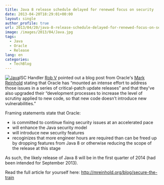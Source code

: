 ```yaml
---
title: Java 8 release schedule delayed for renewed focus on security
date: 2013-04-20T18:29:01+00:00
layout: single
author_profile: true
url: 2013/04/20/java-8-release-schedule-delayed-for-renewed-focus-on-security/
image: /images/2013/04/Java.jpg
tags:
  - Java
  - Oracle
  - Release
lang: en
categories: 
  - TechBlog
---
```

[![Java](/images/2013/04/Java-150x150.jpg)](/images/2013/04/Java.jpg)ISC Handler [Rob V](https://isc.sans.edu/handler_list.html#rob-vandenbrink) pointed out a blog post from Oracle's [Mark Reinhold](http://mreinhold.org/blog/) stating that Oracle has “mounted an intense effort to address those issues in a series of critical-patch update releases” and that they've also upgraded their “development processes to increase the level of scrutiny applied to new code, so that new code doesn’t introduce new vulnerabilities.”

Framing statements state that Oracle:

  * is committed to continue fixing security issues at an accelerated pace
  * will enhance the Java security model
  * will introduce new security features
  * recoginizes that more engineer hours are required than can be freed up by dropping features from Java 8 or otherwise reducing the scope of the release at this stage

As such, the likely release of Java 8 will be in the first quarter of 2014 (had been intended for September 2013).

Read the full article for yourself here: <http://mreinhold.org/blog/secure-the-train>